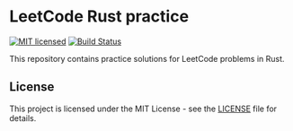 # LeetCode Rust practice

[![MIT licensed][mit-badge]][mit-url]
[![Build Status][actions-badge]][actions-url]

[mit-badge]: https://img.shields.io/badge/license-MIT-blue.svg
[mit-url]: https://github.com/drink7036290/leetcode-rs/blob/main/LICENSE
[actions-badge]: https://github.com/drink7036290/leetcode-rs/actions/workflows/ci.yml/badge.svg
[actions-url]: https://github.com/drink7036290/leetcode-rs/actions?query=workflow%3ACI+branch%3Amain

This repository contains practice solutions for LeetCode problems in Rust.

## License

This project is licensed under the MIT License - see the [LICENSE](LICENSE) file for details.

